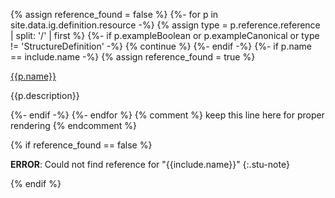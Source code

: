 {% assign reference_found = false %}
{%- for p in site.data.ig.definition.resource -%}
  {% assign type = p.reference.reference | split: '/' | first %}
  {%- if p.exampleBoolean or p.exampleCanonical or type != 'StructureDefinition' -%}
    {% continue %}
  {%- endif -%}
  {%- if p.name == include.name -%}
    {% assign reference_found = true %}
<tr>
  <td>
    <a href="{{p.reference.reference | replace: '/','-'}}.html">{{p.name}}</a>
  </td>
  <td>
    <p>{{p.description}}</p>
  </td>
</tr>
  {%- endif -%}
{%- endfor %}
{% comment %} keep this line here for proper rendering {% endcomment %}

{% if reference_found == false %}

**ERROR**: Could not find reference for "{{include.name}}"
{:.stu-note}

{% endif %}
